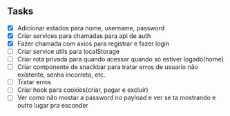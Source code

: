 ## Tasks

- [x] Adicionar estados para nome, username, password
- [x] Criar services para chamadas para api de auth
- [x] Fazer chamada com axios para registrar e fazer login
- [ ] Criar service utils para localStorage
- [ ] Criar rota privada para quando acessar quando só estiver logado(home)
- [ ] Criar componente de snackbar para tratar erros de usuario não existente, senha incorreta, etc.
- [ ] Tratar erros
- [ ] Criar hook para cookies(criar, pegar e excluir)
- [ ] Ver como não mostar a password no payload e ver se ta mostrando e outro lugar pra esconder
